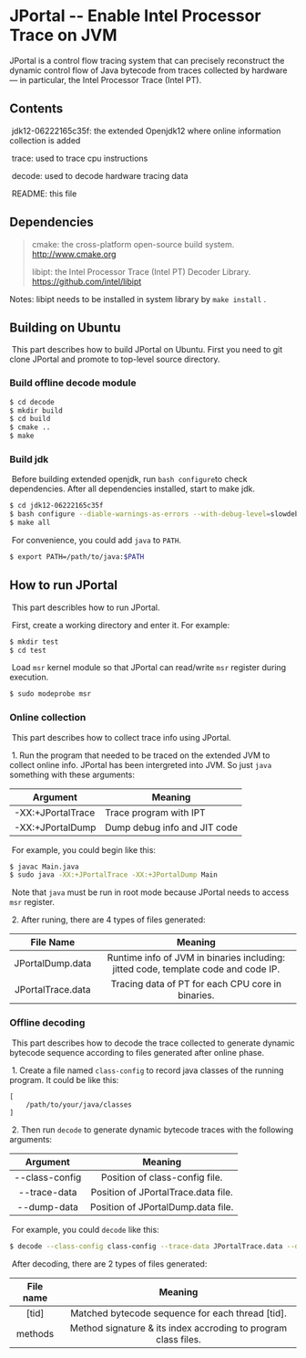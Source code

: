 # JPortal -- Enable Intel Processor Trace on JVM

​JPortal is a control flow tracing system that can precisely reconstruct the dynamic control flow of Java bytecode from traces collected by hardware — in particular, the Intel Processor Trace (Intel PT). 

## Contents

​	jdk12-06222165c35f:           the extended Openjdk12 where online information collection is added

​	trace:                                       used to trace cpu instructions

​	decode:                      used to decode hardware tracing data

​	README:                                 this file

## Dependencies

> cmake: the cross-platform open-source build system.            http://www.cmake.org
>
> libipt:    the Intel Processor Trace (Intel PT) Decoder Library. https://github.com/intel/libipt

Notes: libipt needs to be installed in system library by `make install` .

## Building on Ubuntu

​	This part describes how to build JPortal on Ubuntu. First you need to git clone JPortal and promote to top-level source directory.

### Build offline decode module

```bash
$ cd decode
$ mkdir build
$ cd build
$ cmake ..
$ make
```

### Build jdk

​	Before building extended openjdk, run `bash configure`to check dependencies. After all dependencies installed, start to make jdk.

```bash
$ cd jdk12-06222165c35f
$ bash configure --diable-warnings-as-errors --with-debug-level=slowdebug
$ make all
```

​	For convenience, you could add ` java ` to `PATH`.

```bash
$ export PATH=/path/to/java:$PATH
```

## How to run JPortal

​	This part describles how to run JPortal.

​	First, create a working directory and enter it. For example:

```bash
$ mkdir test
$ cd test
```

​	Load `msr` kernel module so that JPortal can read/write `msr` register during execution.

```bash
$ sudo modeprobe msr
```

### Online collection

​	This part describes how to collect trace info using JPortal.

​	1. Run the program that needed to be traced on the extended JVM to collect online info. JPortal has been intergreted into JVM. So just `java` something with these arguments:

| Argument          | Meaning                       |
| ----------------- | ----------------------------- |
| -XX:+JPortalTrace | Trace program with IPT        |
| -XX:+JPortalDump  | Dump debug info and JIT code |

​	For example, you could begin like this:

```bash
$ javac Main.java
$ sudo java -XX:+JPortalTrace -XX:+JPortalDump Main
```

​	Note that `java` must be run in root mode because JPortal needs to access `msr` register.

​	2. After runing, there are 4 types of files generated:

|      File Name      |                           Meaning                            |
| :-----------------: | :----------------------------------------------------------: |
|  JPortalDump.data   | Runtime info of JVM in binaries including:<br/>jitted code, template code and code IP. |
|  JPortalTrace.data  |      Tracing data of PT for each CPU core in binaries.       |

### Offline decoding

​	This part describes how to decode the trace collected to generate dynamic bytecode sequence according to files generated after online phase.

​	1. Create a file named `class-config` to record java classes of the running program. It could be like this:

```
[
	/path/to/your/java/classes
]
```

​	2. Then run `decode` to generate dynamic bytecode traces with the following arguments:

|    Argument    |             Meaning                 |
| :------------: | :-----------------------------:     |
| --class-config | Position of class-config file.      |
|  --trace-data  | Position of JPortalTrace.data file. |
|  --dump-data   | Position of JPortalDump.data file.  |

​	For example, you could `decode`  like this:

```bash
$ decode --class-config class-config --trace-data JPortalTrace.data --dump-data JPortalDump.data
```

​	After decoding, there are 2 types of files generated:

|    File name     |                           Meaning                            |
| :--------------: | :----------------------------------------------------------: |
|      [tid]       |         Matched bytecode sequence for each thread [tid].       |
|     methods      | Method signature & its index accroding to program class files. |
